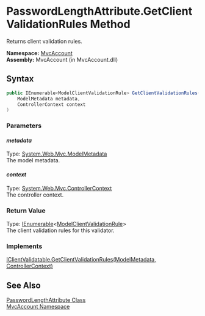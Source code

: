PasswordLengthAttribute.GetClientValidationRules Method
=======================================================
Returns client validation rules.

**Namespace:** [MvcAccount][1]  
**Assembly:** MvcAccount (in MvcAccount.dll)

Syntax
------

```csharp
public IEnumerable<ModelClientValidationRule> GetClientValidationRules(
	ModelMetadata metadata,
	ControllerContext context
)
```

### Parameters

#### *metadata*
Type: [System.Web.Mvc.ModelMetadata][2]  
The model metadata.

#### *context*
Type: [System.Web.Mvc.ControllerContext][3]  
The controller context.

### Return Value
Type: [IEnumerable][4]&lt;[ModelClientValidationRule][5]>  
The client validation rules for this validator.
### Implements
[IClientValidatable.GetClientValidationRules(ModelMetadata, ControllerContext)][6]  


See Also
--------
[PasswordLengthAttribute Class][7]  
[MvcAccount Namespace][1]  

[1]: ../README.md
[2]: http://msdn.microsoft.com/en-us/library/ee407408
[3]: http://msdn.microsoft.com/en-us/library/dd492673
[4]: http://msdn.microsoft.com/en-us/library/9eekhta0
[5]: http://msdn.microsoft.com/en-us/library/ee450611
[6]: http://msdn.microsoft.com/en-us/library/gg416550
[7]: README.md